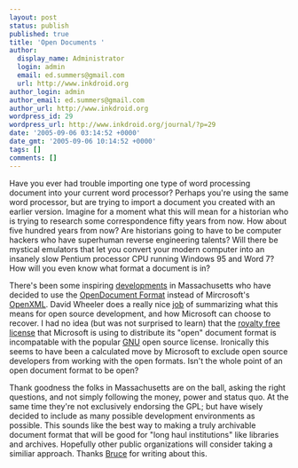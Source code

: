 ```yaml
---
layout: post
status: publish
published: true
title: 'Open Documents '
author:
  display_name: Administrator
  login: admin
  email: ed.summers@gmail.com
  url: http://www.inkdroid.org
author_login: admin
author_email: ed.summers@gmail.com
author_url: http://www.inkdroid.org
wordpress_id: 29
wordpress_url: http://www.inkdroid.org/journal/?p=29
date: '2005-09-06 03:14:52 +0000'
date_gmt: '2005-09-06 10:14:52 +0000'
tags: []
comments: []
---
```

<p>Have you ever had trouble importing one type of word processing document into your current word processor? Perhaps you're using the same word processor, but are trying to import a document you created with an earlier version. Imagine for a moment what this will mean for a historian who is trying to research some correspondence fifty years from now. How about five hundred years from now? Are historians going to have to be computer hackers who have superhuman reverse engineering talents? Will there be mystical emulators that let you convert your modern computer into an insanely slow Pentium processor CPU running Windows 95 and Word 7? How will you even know what format a document is in?</p>
<p>There's been some inspiring <a href="http://www.groklaw.net/article.php?story=20050831202118904">developments</a> in Massachusetts who have decided to use the <a href="http://en.wikipedia.org/wiki/OpenDocument">OpenDocument Format</a> instead of Mircrosoft's <a href="http://web.archive.org/web/20070125232957/http://www.microsoft.com:80/office/xml/default.mspx">OpenXML</a>. David Wheeler does a really nice <a href="http://www.dwheeler.com/essays/why-opendocument-won.html"> job</a> of summarizing what this means for open source development, and how Microsoft can choose to recover. I had no idea (but was not surprised to learn) that the <a href="http://web.archive.org/web/20060203143300/http://www.microsoft.com:80/mscorp/ip/format/xmlpatentlicense.asp">royalty free license</a> that Microsoft is using to distribute its "open" document format is incompatable with the popular <a href="http://www.gnu.org/licenses/licenses.html">GNU</a> open source license. Ironically this seems to have been a calculated move by Microsoft to exclude open source developers from working with the open formats. Isn't the whole point of an open document format to be open?</p>
<p>Thank goodness the folks in Massachusetts are on the ball, asking the right questions, and not simply following the money, power and status quo. At the same time they're not exclusively endorsing the GPL; but have wisely decided to include as many possible development environments as possible. This sounds like the best way to making a truly archivable document format that will be good for "long haul institutions" like libraries and archives. Hopefully other public organizations will consider taking a similiar approach. Thanks <a href="http://web.archive.org/web/20070814015719/http://netapps.muohio.edu:80/blogs/darcusb/darcusb/archives/2005/09/03/win-for-opendocument">Bruce</a> for writing about this.</p>
